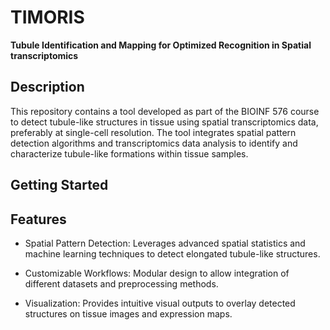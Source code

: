 # TIMORIS
**Tubule Identification and Mapping for Optimized Recognition in Spatial transcriptomics**

## Description

This repository contains a tool developed as part of the BIOINF 576 course to detect tubule-like structures in tissue using spatial transcriptomics data, preferably at single-cell resolution. The tool integrates spatial pattern detection algorithms and transcriptomics data analysis to identify and characterize tubule-like formations within tissue samples.


## Getting Started
## Features
- Spatial Pattern Detection: Leverages advanced spatial statistics and machine learning techniques to detect elongated tubule-like structures.

- Customizable Workflows: Modular design to allow integration of different datasets and preprocessing methods.

- Visualization: Provides intuitive visual outputs to overlay detected structures on tissue images and expression maps.
